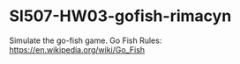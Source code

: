 # SI507-HW03-gofish-rimacyn
Simulate the go-fish game. Go Fish Rules: https://en.wikipedia.org/wiki/Go_Fish
